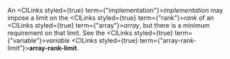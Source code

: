  



An <ClLinks styled={true} term={"implementation"}><i>implementation</i></ClLinks> may impose a limit on the <ClLinks styled={true} term={"rank"}><i>rank</i></ClLinks> of an <ClLinks styled={true} term={"array"}><i>array</i></ClLinks>, but there is a minimum requirement on that limit. See the <ClLinks styled={true} term={"variable"}><i>variable</i></ClLinks> <ClLinks styled={true} term={"array-rank-limit"}><b>array-rank-limit</b></ClLinks>. 



